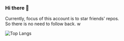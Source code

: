 ### Hi there 👋
  
Currently, focus of this account is to star friends' repos.  
So there is no need to follow back. w    
<!--- However, welcome to follow [@raptazure](https://github.com/raptazure). Thanks a lot! XD -->

![Top Langs](https://github-readme-stats.vercel.app/api/top-langs/?username=raptazure&langs_count=9&layout=compact&hide=html,go,javascript)
